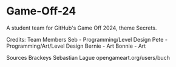 # Game-Off-24
A student team for GitHub's Game Off 2024, theme Secrets.

Credits:
Team Members
Seb - Programming/Level Design 
Pete - Programming/Art/Level Design
Bernie - Art
Bonnie - Art

Sources
Brackeys
Sebastian Lague
opengameart.org/users/buch 
